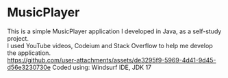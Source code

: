 # MusicPlayer
This is a simple MusicPlayer application I developed in Java, as a self-study project. <br>
I used YouTube videos, Codeium and Stack Overflow to help me develop the application. <br>
https://github.com/user-attachments/assets/de3295f9-5969-4d41-9d45-d56e3230730e
Coded using: Windsurf IDE, JDK 17
 
